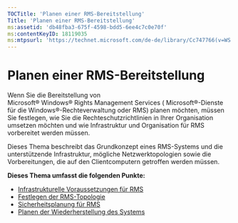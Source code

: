 ```yaml
---
TOCTitle: 'Planen einer RMS-Bereitstellung'
Title: 'Planen einer RMS-Bereitstellung'
ms:assetid: 'db48fba3-675f-4598-bdd5-6ee4c7c0e70f'
ms:contentKeyID: 18119035
ms:mtpsurl: 'https://technet.microsoft.com/de-de/library/Cc747766(v=WS.10)'
---
```


Planen einer RMS-Bereitstellung
===============================

Wenn Sie die Bereitstellung von Microsoft® Windows® Rights Management Services ( Microsoft®-Dienste für die Windows®-Rechteverwaltung oder RMS) planen möchten, müssen Sie festlegen, wie Sie die Rechteschutzrichtlinien in Ihrer Organisation umsetzen möchten und wie Infrastruktur und Organisation für RMS vorbereitet werden müssen.

Dieses Thema beschreibt das Grundkonzept eines RMS-Systems und die unterstützende Infrastruktur, mögliche Netzwerktopologien sowie die Vorbereitungen, die auf den Clientcomputern getroffen werden müssen.

**Dieses Thema umfasst die folgenden Punkte:**

-   [Infrastrukturelle Voraussetzungen für RMS](https://technet.microsoft.com/a132ed26-77e7-4061-9850-8dd246cee2b9)
-   [Festlegen der RMS-Topologie](https://technet.microsoft.com/bf516f7d-b3a1-4e7f-971f-bfab1db41812)
-   [Sicherheitsplanung für RMS](https://technet.microsoft.com/eb0fa784-1246-44aa-be31-2c332db7d09c)
-   [Planen der Wiederherstellung des Systems](https://technet.microsoft.com/a7779ffd-7a94-4e13-b846-0ffd00608e02)